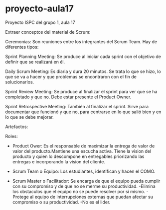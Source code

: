 # proyecto-aula17
Proyecto ISPC del grupo 1, aula 17

Extraer conceptos del material de Scrum:

Ceremonias: Son reuniones entre los integrantes del Scrum Team. Hay de diferentes tipos:

Sprint Planning Meeting: Se produce al iniciar cada sprint con el objetivo de definir que se realizará en él.

Daily Scrum Meeting: Es diaria y dura 20 minutos. Se trata lo que se hizo, lo que se va a hacer y que problemas se encontraron con el fin de solucionarlos.

Sprint Review Meeting: Se produce al finalizar el sprint para ver que se ha completado y que no. Debe estar presente el Product Owner.

Sprint Retrospective Meeting: También al finalizar el sprint. Sirve para documentar que funcionó y que no, para centrarse en lo que salió bien y en lo que se debe mejorar.

Artefactos:

Roles: 
* Product Ower: Es el responsable de maximizar la entrega de valor de valor del producto.Mantiene una escucha activa. Tiene la vision del producto y quien lo descompone en entregables priorizando las entregas e incorporando la vision del cliente.

* Scrum Team o Equipo: Los estudiantes, identifican y hacen el COMO. 

* Scrum Master o Facilitador: Se encarga de que el equipo pueda cumplir con su compromiso y de que no se merme su productividad.
-Elimina los obstaculos que el equipo no se puede resolver por si mismo.
-Protege al equipo de interrupciones externas que puedan afectar su compromiso o su productividad.
-No es el lider.

